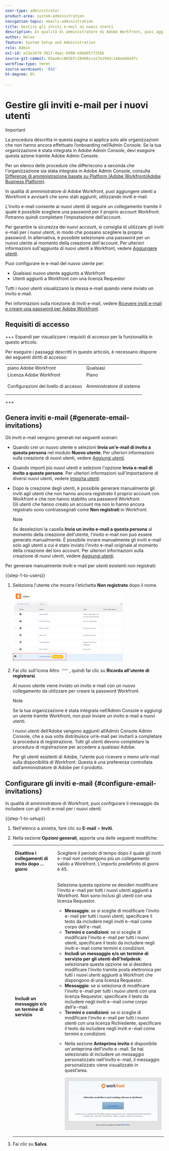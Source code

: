 ```yaml
---
user-type: administrator
product-area: system-administration
navigation-topic: emails-administration
title: Gestire gli inviti e-mail ai nuovi utenti
description: In qualità di amministratore di Adobe Workfront, puoi aggiungere utenti a Workfront e avvisarli che sono stati aggiunti, utilizzando inviti e-mail.
author: Nolan
feature: System Setup and Administration
role: Admin
exl-id: e13e3479-391f-4aec-b998-e9b6057f256b
source-git-commit: 85aa6cc865bfc28498cca17e1942c146eeb8e4fc
workflow-type: tm+mt
source-wordcount: '932'
ht-degree: 0%

---
```


# Gestire gli inviti e-mail per i nuovi utenti

<!--
<p data-mc-conditions="QuicksilverOrClassic.Draft mode">*** DON'T DELETE, DRAFT OR HIDE THIS ARTICLE. IT IS LINKED TO THE PRODUCT, THROUGH THE CONTEXT SENSITIVE HELP LINKS. **</p>
-->

>[!IMPORTANT]
>
>La procedura descritta in questa pagina si applica solo alle organizzazioni che non hanno ancora effettuato l’onboarding nell’Admin Console. Se la tua organizzazione è stata integrata in Adobe Admin Console, devi eseguire questa azione tramite Adobe Admin Console.
>
>Per un elenco delle procedure che differiscono a seconda che l&#39;organizzazione sia stata integrata in Adobe Admin Console, consulta [Differenze di amministrazione basate su Platform (Adobe Workfront/Adobe Business Platform)](../../../administration-and-setup/get-started-wf-administration/actions-in-admin-console.md).

In qualità di amministratore di Adobe Workfront, puoi aggiungere utenti a Workfront e avvisarli che sono stati aggiunti, utilizzando inviti e-mail.

L’invito e-mail consente ai nuovi utenti di seguire un collegamento tramite il quale è possibile scegliere una password per il proprio account Workfront. Potranno quindi completare l’impostazione dell’account.

Per garantire la sicurezza dei nuovi account, si consiglia di utilizzare gli inviti e-mail per i nuovi utenti, in modo che possano scegliere la propria password. In alternativa, è possibile selezionare una password per un nuovo utente al momento della creazione dell&#39;account. Per ulteriori informazioni sull&#39;aggiunta di nuovi utenti a Workfront, vedere [Aggiungere utenti](../../../administration-and-setup/add-users/create-and-manage-users/add-users.md).

Puoi configurare le e-mail del nuovo utente per:

* Qualsiasi nuovo utente aggiunto a Workfront
* Utenti aggiunti a Workfront con una licenza Requestor

Tutti i nuovi utenti visualizzano la stessa e-mail quando viene inviato un invito e-mail.

Per informazioni sulla ricezione di inviti e-mail, vedere [Ricevere inviti e-mail e creare una password per Adobe Workfront](../../../workfront-basics/manage-your-account-and-profile/managing-your-workfront-account/receive-email-invitations.md).

## Requisiti di accesso

+++ Espandi per visualizzare i requisiti di accesso per la funzionalità in questo articolo.

Per eseguire i passaggi descritti in questo articolo, è necessario disporre dei seguenti diritti di accesso:

<table style="table-layout:auto"> 
 <col> 
 <col> 
 <tbody> 
  <tr> 
   <td role="rowheader">piano Adobe Workfront</td> 
   <td>Qualsiasi</td> 
  </tr> 
  <tr> 
   <td role="rowheader">Licenza Adobe Workfront</td> 
   <td>Piano</td> 
  </tr> 
  <tr> 
   <td role="rowheader">Configurazioni del livello di accesso</td> 
   <td> <p>Amministratore di sistema</p> </td> 
  </tr> 
 </tbody> 
</table>

+++

## Genera inviti e-mail {#generate-email-invitations}

Gli inviti e-mail vengono generati nei seguenti scenari:

* Quando crei un nuovo utente e selezioni **Invia un&#39;e-mail di invito a questa persona** nel modulo **Nuovo utente**. Per ulteriori informazioni sulla creazione di nuovi utenti, vedere [Aggiungi utenti](../../../administration-and-setup/add-users/create-and-manage-users/add-users.md).
* Quando importi più nuovi utenti e selezioni l&#39;opzione **Invia e-mail di invito a queste persone**. Per ulteriori informazioni sull&#39;importazione di diversi nuovi utenti, vedere [Importa utenti](../../../administration-and-setup/add-users/create-and-manage-users/import-users.md).
* Dopo la creazione degli utenti, è possibile generare manualmente gli inviti agli utenti che non hanno ancora registrato il proprio account con Workfront e che non hanno stabilito una password Workfront.\
  Gli utenti che hanno creato un account ma non lo hanno ancora registrato sono contrassegnati come **Non registrati** in Workfront.

  >[!NOTE]
  >
  >Se deselezioni la casella **Invia un invito e-mail a questa persona** al momento della creazione dell&#39;utente, l&#39;invito e-mail non può essere generato manualmente. È possibile inviare manualmente gli inviti e-mail solo agli utenti a cui è stato inviato l’invito e-mail originale al momento della creazione del loro account. Per ulteriori informazioni sulla creazione di nuovi utenti, vedere [Aggiungi utenti](../../../administration-and-setup/add-users/create-and-manage-users/add-users.md).

Per generare manualmente inviti e-mail per utenti esistenti non registrati:

{{step-1-to-users}}

1. Seleziona l&#39;utente che mostra l&#39;etichetta **Non registrato** dopo il nome.

   ![Registrazione annullata](assets/unreg-user-qs-350x221.png)

1. Fai clic sull&#39;icona Altro ![Icona Altro](assets/more-icon.png), quindi fai clic su **Ricorda all&#39;utente di registrarsi**.

   Al nuovo utente viene inviato un invito e-mail con un nuovo collegamento da utilizzare per creare la password Workfront.

   >[!NOTE]
   >
   >Se la tua organizzazione è stata integrata nell’Admin Console e aggiungi un utente tramite Workfront, non puoi inviare un invito e-mail a nuovi utenti.
   >
   >I nuovi utenti dell’Adobe vengono aggiunti all’Admin Console Admin Console, che a sua volta distribuisce un’e-mail per invitarli a completare la procedura di registrazione. Tutti gli utenti devono completare la procedura di registrazione per accedere a qualsiasi Adobe.
   >
   >Per gli utenti esistenti di Adobe, l’utente può ricevere o meno un’e-mail sulla disponibilità di Workfront. Questa è una preferenza controllata dall’amministratore di Adobe per il prodotto.

## Configurare gli inviti e-mail {#configure-email-invitations}

In qualità di amministratore di Workfront, puoi configurare il messaggio da includere con gli inviti e-mail per i nuovi utenti.

{{step-1-to-setup}}

1. Nell&#39;elenco a sinistra, fare clic su **E-mail** > **Inviti**.

1. Nella sezione **Opzioni generali**, apporta una delle seguenti modifiche:

   <table style="table-layout:auto"> 
    <col> 
    <col> 
    <tbody> 
     <tr> 
      <td role="rowheader"><strong>Disattiva i collegamenti di invito dopo ... giorni</strong> </td> 
      <td> <p>Scegliere il periodo di tempo dopo il quale gli inviti e-mail non contengono più un collegamento valido a Workfront. L'importo predefinito di giorni è 45.</p> </td> 
     </tr> 
     <tr> 
      <td role="rowheader"><strong>Includi un messaggio e/o un termine di servizio</strong> </td> 
      <td> <p>Seleziona questa opzione se desideri modificare l’invito e-mail per tutti i nuovi utenti aggiunti a Workfront. Non sono inclusi gli utenti con una licenza Requestor.</p> 
       <ul> 
        <li><strong>Messaggio</strong>: se si sceglie di modificare l'invito e-mail per tutti i nuovi utenti, specificare il testo da includere negli inviti e-mail come corpo dell'e-mail.</li> 
        <li><strong>Termini e condizioni</strong>: se si sceglie di modificare l'invito e-mail per tutti i nuovi utenti, specificare il testo da includere negli inviti e-mail come termini e condizioni.<br></li> 
        <li><strong>Includi un messaggio e/o un termine di servizio per gli utenti dell'helpdesk</strong>: selezionare questa opzione se si desidera modificare l'invito tramite posta elettronica per tutti i nuovi utenti aggiunti a Workfront che dispongono di una licenza Requestor.</li> 
        <li><strong>Messaggio</strong>: se si seleziona di modificare l'invito e-mail per tutti i nuovi utenti con una licenza Requestor, specificare il testo da includere negli inviti e-mail come corpo dell'e-mail.</li> 
        <li><strong>Termini e condizioni</strong>: se si sceglie di modificare l'invito e-mail per tutti i nuovi utenti con una licenza Richiedente, specificare il testo da includere negli inviti e-mail come termini e condizioni.<br></li> 
        <li> <p>Nella sezione <strong>Anteprima invito</strong> è disponibile un'anteprima dell'invito e-mail. Se hai selezionato di includere un messaggio personalizzato nell’invito e-mail, il messaggio personalizzato viene visualizzato in quest’area.</p> <p> <img src="assets/email-invitation-for-all-users-preview-qs-350x190.png" style="width: 350;height: 190;"> </p> </li> 
       </ul> </td> 
     </tr> 
    </tbody> 
   </table>

1. Fai clic su **Salva**.
